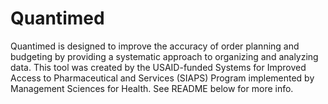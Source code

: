 # Quantimed
Quantimed is designed to improve the accuracy of order planning and budgeting by providing a systematic approach to organizing and analyzing data. This tool was created by the USAID-funded Systems for Improved Access to Pharmaceutical and Services (SIAPS) Program implemented by Management Sciences for Health. See README below for more info.

